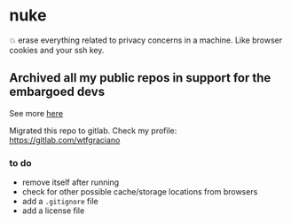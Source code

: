 # nuke
💥 erase everything related to privacy concerns in a machine. Like browser cookies and your ssh key.

## Archived all my public repos in support for the embargoed devs

See more [here](https://github.com/1995parham/github-do-not-ban-us)

Migrated this repo to gitlab. Check my profile: https://gitlab.com/wtfgraciano

### to do
 - remove itself after running
 - check for other possible cache/storage locations from browsers
 - add a `.gitignore` file
 - add a license file


